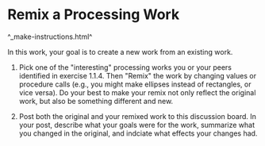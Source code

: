 Remix a Processing Work
=======================

^_make-instructions.html^

In this work, your goal is to create a new work from an existing work.

1. Pick one of the "interesting" processing works you or your peers
identified in exercise 1.1.4.  Then "Remix" the work by changing
values or procedure calls (e.g., you might make ellipses instead
of rectangles, or vice versa).  Do your best to make your remix not
only reflect the original work, but also be something different and
new.

2. Post both the original and your remixed work to this discussion
board.  In your post, describe what your goals were for the work,
summarize what you changed in the original, and indciate what effects
your changes had.
